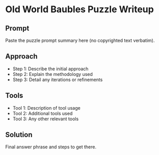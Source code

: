 # Old World Baubles Puzzle Writeup

## Prompt

Paste the puzzle prompt summary here (no copyrighted text verbatim).

## Approach

- Step 1: Describe the initial approach
- Step 2: Explain the methodology used
- Step 3: Detail any iterations or refinements

## Tools

- Tool 1: Description of tool usage
- Tool 2: Additional tools used
- Tool 3: Any other relevant tools

## Solution

Final answer phrase and steps to get there.
